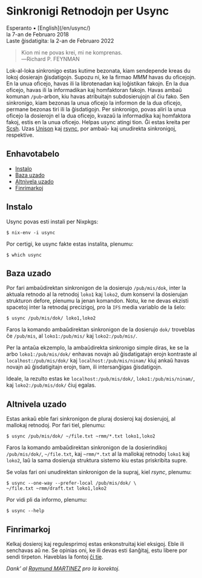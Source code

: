 Sinkronigi Retnodojn per Usync
==============================

<div class="center">Esperanto ▪ [English](/en/usync/)</div>
<div class="center">la 7-an de Februaro 2018</div>
<div class="center">Laste ĝisdatigita: la 2-an de Februaro 2022</div>

>Kion mi ne povas krei, mi ne komprenas.<br>
>―Richard P. FEYNMAN

Lok-al-loka sinkronigo estas kutime bezonata, kiam sendepende kreas du lokoj dosierajn ĝisdatigojn.
Supozu ni, ke la firmao _MMM_ havas du oficejojn. En la unua oficejo, havas ili la librotenadan kaj
loĝistikan fakojn. En la dua oficejo, havas ili la informadikan kaj homfaktoran fakojn. Havas ambaŭ
komunan `/pub`-arbon, kiu havas atribuitajn subdosierujojn al ĉiu fako. Sen sinkronigo, kiam bezonas
la unua oficejo la informon de la dua oficejo, permane bezonas tiri ili la ĝisdatigojn. Per
sinkronigo, povas aliri la unua oficejo la dosierojn el la dua oficejo, kvazaŭ la informadika kaj
homfaktora fakoj, estis en la unua oficejo. Helpas usync atingi tion. Ĝi estas kreita per
[Scsh](https://www.scsh.net). Uzas [Unison](http://www.cis.upenn.edu/~bcpierce/unison/) kaj
[rsync](http://rsync.samba.org/), por ambaŭ- kaj unudirekta sinkronigoj, respektive.


<a name="et">Enhavotabelo</a>
-----------------------------

- [Instalo](#instalo)
- [Baza uzado](#bazuzado)
- [Altnivela uzado](#altniveluzado)
- [Finrimarkoj](#finrimarkoj)


<a name="instalo">Instalo</a>
-----------------------------

Usync povas esti instali per Nixpkgs:

    $ nix-env -i usync

Por certigi, ke usync fakte estas instalita, plenumu:

    $ which usync


<a name="bazuzado"></a>Baza uzado
---------------------------------

Por fari ambaŭdirektan sinkronigon de la dosierujo `/pub/mis/dok`, inter la aktuala retnodo al la
retnodoj `loko1` kaj `loko2`, dum konservi la dosierujan strukturon defore, plenumu la jenan
komandon. Notu, ke ne devas ekzisti spacetoj inter la retnodaj precizigoj, pro la `IFS` media
variablo de la ŝelo:

    $ usync /pub/mis/dok/ loko1,loko2

Faros la komando ambaŭdirektan sinkronigon de la dosierujo `dok/` troveblas ĉe `/pub/mis`,
al `loko1:/pub/mis/` kaj `loko2:/pub/mis/`.

Per la antaŭa ekzemplo, la ambaŭdirekta sinkronigo simple diras, ke se la arbo `loko1:/pub/mis/dok/`
enhavas novajn aŭ ĝisdatigatajn erojn kontraste al `localhost:/pub/mis/dok/` kaj
`localhost:/pub/mis/ninam/` kiuj ankaŭ havas novajn aŭ ĝisdatigitajn erojn, tiam, ili intersanĝigas
ĝisdatigojn.

Ideale, la rezulto estas ke `localhost:/pub/mis/dok/`, `loko1:/pub/mis/ninam/`, kaj
`loko2:/pub/mis/dok/` ĉiuj egalas.


<a name="altniveluzado">Altnivela uzado</a>
-------------------------------------------

Estas ankaŭ eble fari sinkronigon de pluraj dosieroj kaj dosierujoj, al mallokaj retnodoj. Por
fari tiel, plenumu:

    $ usync /pub/mis/dok/ ~/file.txt ~rmm/*.txt loko1,loko2

Faros la komando ambaŭdirektan sinkronigon de la dosierindikoj `/pub/mis/dok/`, `~/file.txt`, kaj
`~rmm/*.txt` al la mallokaj retnodoj `loko1` kaj `loko2`, laŭ la sama dosieruja struktura sistemo
kiu estas priskribita supre.

Se volas fari oni unudirektan sinkronigon de la supraj, kiel _rsync_, plenumu:

    $ usync --one-way --prefer-local /pub/mis/dok/ \
    ~/file.txt ~rmm/draft.txt loko1,loko2

Por vidi pli da informo, plenumu:

    $ usync --help


<a name="finrimarkoj"></a>Finrimarkoj
-------------------------------------

Kelkaj dosieroj kaj regulesprimoj estas enkonstruitaj kiel eksigoj. Eble ili senchavas aŭ ne. Se
opinias oni, ke ili devas esti ŝanĝitaj, estu libere por sendi tirpeton. Haveblas la fontoj [ĉi
tie](https://github.com/ebzzry/usync).

_Dank’ al [Raymund MARTINEZ](https://zhaqenl.github.io) pro la korektoj._
